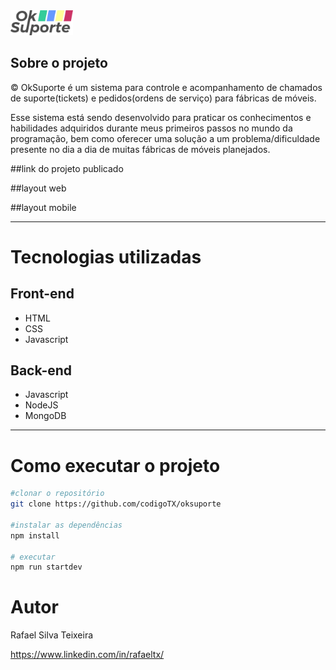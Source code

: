 <img src="public/images/logo_oksuporte.png" width="100">

## Sobre o projeto
© OkSuporte é um sistema para controle e acompanhamento de chamados de suporte(tickets) e pedidos(ordens de serviço) para fábricas de móveis.

Esse sistema está sendo desenvolvido para praticar os conhecimentos e habilidades adquiridos durante meus primeiros passos no mundo da programação, bem como oferecer uma solução a um problema/dificuldade presente no dia a dia de muitas fábricas de móveis planejados.

##link do projeto publicado

##layout web

##layout mobile
___

# Tecnologias utilizadas

## Front-end

- HTML
- CSS
- Javascript


## Back-end

- Javascript
- NodeJS
- MongoDB
___

# Como executar o projeto

```bash
#clonar o repositório
git clone https://github.com/codigoTX/oksuporte

#instalar as dependências
npm install

# executar
npm run startdev
```

# Autor

Rafael Silva Teixeira

https://www.linkedin.com/in/rafaeltx/











